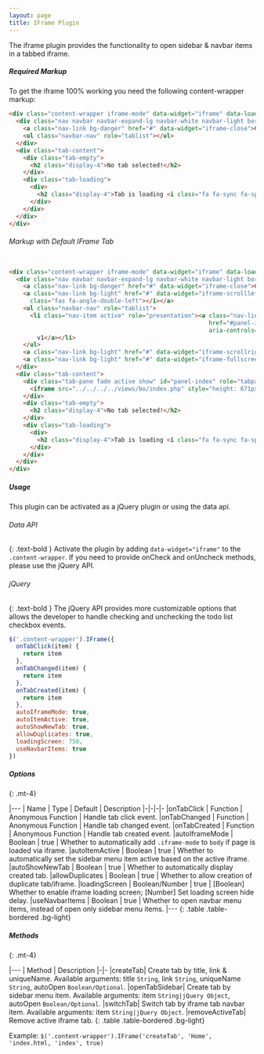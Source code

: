 ```yaml
---
layout: page
title: IFrame Plugin
---
```


The iframe plugin provides the functionality to open sidebar & navbar items in a tabbed iframe.

##### Required Markup
To get the iframe 100% working you need the following content-wrapper markup:

```html
<div class="content-wrapper iframe-mode" data-widget="iframe" data-loading-screen="750">
  <div class="nav navbar navbar-expand-lg navbar-white navbar-light border-bottom p-0">
    <a class="nav-link bg-danger" href="#" data-widget="iframe-close">Close</a>
    <ul class="navbar-nav" role="tablist"></ul>
  </div>
  <div class="tab-content">
    <div class="tab-empty">
      <h2 class="display-4">No tab selected!</h2>
    </div>
    <div class="tab-loading">
      <div>
        <h2 class="display-4">Tab is loading <i class="fa fa-sync fa-spin"></i></h2>
      </div>
    </div>
  </div>
</div>
```

###### Markup with Default IFrame Tab

```html

<div class="content-wrapper iframe-mode" data-widget="iframe" data-loading-screen="750">
  <div class="nav navbar navbar-expand-lg navbar-white navbar-light border-bottom p-0">
    <a class="nav-link bg-danger" href="#" data-widget="iframe-close">Close</a>
    <a class="nav-link bg-light" href="#" data-widget="iframe-scrollleft"><i
      class="fas fa-angle-double-left"></i></a>
    <ul class="navbar-nav" role="tablist">
      <li class="nav-item active" role="presentation"><a class="nav-link active" data-toggle="row" id="tab-index"
                                                         href="#panel-index" role="tab"
                                                         aria-controls="panel-index" aria-selected="true">Dashboard
        v1</a></li>
    </ul>
    <a class="nav-link bg-light" href="#" data-widget="iframe-scrollright"><i class="fas fa-angle-double-right"></i></a>
    <a class="nav-link bg-light" href="#" data-widget="iframe-fullscreen"><i class="fas fa-expand"></i></a>
  </div>
  <div class="tab-content">
    <div class="tab-pane fade active show" id="panel-index" role="tabpanel" aria-labelledby="tab-index">
      <iframe src="../../../../views/bo/index.php" style="height: 671px;"></iframe>
    </div>
    <div class="tab-empty">
      <h2 class="display-4">No tab selected!</h2>
    </div>
    <div class="tab-loading">
      <div>
        <h2 class="display-4">Tab is loading <i class="fa fa-sync fa-spin"></i></h2>
      </div>
    </div>
  </div>
</div>
```

##### Usage
This plugin can be activated as a jQuery plugin or using the data api.

###### Data API
{: .text-bold }
Activate the plugin by adding `data-widget="iframe"` to the `.content-wrapper`. If you need to provide onCheck and onUncheck methods, please use the jQuery API.

###### jQuery
{: .text-bold }
The jQuery API provides more customizable options that allows the developer to handle checking and unchecking the todo list checkbox events.
```js
$('.content-wrapper').IFrame({
  onTabClick(item) {
    return item
  },
  onTabChanged(item) {
    return item
  },
  onTabCreated(item) {
    return item
  },
  autoIframeMode: true,
  autoItemActive: true,
  autoShowNewTab: true,
  allowDuplicates: true,
  loadingScreen: 750,
  useNavbarItems: true
})
```


##### Options
{: .mt-4}

|---
| Name | Type | Default | Description
|-|-|-|-
|onTabClick | Function | Anonymous Function | Handle tab click event.
|onTabChanged | Function | Anonymous Function | Handle tab changed event.
|onTabCreated | Function | Anonymous Function | Handle tab created event.
|autoIframeMode | Boolean | true | Whether to automatically add `.iframe-mode` to `body` if page is loaded via iframe.
|autoItemActive | Boolean | true | Whether to automatically set the sidebar menu item active based on the active iframe.
|autoShowNewTab | Boolean | true | Whether to automatically display created tab.
|allowDuplicates | Boolean | true | Whether to allow creation of duplicate tab/iframe.
|loadingScreen | Boolean/Number | true | [Boolean] Whether to enable iframe loading screen; [Number] Set loading screen hide delay.
|useNavbarItems | Boolean | true | Whether to open navbar menu items, instead of open only sidebar menu items.
|---
{: .table .table-bordered .bg-light}


##### Methods
{: .mt-4}

|---
| Method | Description
|-|-
|createTab| Create tab by title, link & uniqueName. Available arguments: title `String`, link `String`, uniqueName `String`, autoOpen `Boolean/Optional`.
|openTabSidebar| Create tab by sidebar menu item. Available arguments: item `String|jQuery Object`, autoOpen `Boolean/Optional`.
|switchTab| Switch tab by iframe tab navbar item. Available arguments: item `String|jQuery Object`.
|removeActiveTab| Remove active iframe tab.
{: .table .table-bordered .bg-light}

Example: `$('.content-wrapper').IFrame('createTab', 'Home', 'index.html, 'index', true)`
